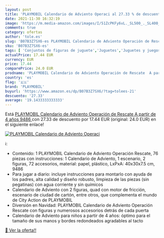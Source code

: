 ```yaml
---
layout: post
title: 'PLAYMOBIL Calendario de Adviento Operaci al 27.33 % de descuento'
date: 2021-11-30 16:32:19
image: 'https://m.media-amazon.com/images/I/51ZcPKFy6vL._SL500_._SL400_.jpg'
comments: true
category: ofertas
author: 'tole.es'
slug: 'B07B3Z7SX6-es PLAYMOBIL Calendario de Adviento Operación de Rescate A...'
sku: 'B07B3Z7SX6-es'
tags: [ 'Conjuntos de figuras de juguete','Juguetes','Juguetes y juegos','Muñecos y figuras','playmobil', ]
actualPrice: 17.44 EUR
currency: EUR
price: 17.44
comparePrice: 24.0 EUR
prodname: 'PLAYMOBIL Calendario de Adviento Operación de Rescate  A partir de 4 años  9486 '
country: 'es'
flag: '🇪🇸'
brand: 'PLAYMOBIL'
buyurl: 'https://www.amazon.es/dp/B07B3Z7SX6/?tag=tolees-21'
descuento: '27.33'
average: '19.1433333333333'
---
```


Está [PLAYMOBIL Calendario de Adviento Operación de Rescate  A partir de 4 años  9486 ](https://www.amazon.es/dp/B07B3Z7SX6/?tag=tolees-21) con 27.33 de descuento por 17.44 EUR (original: 24.0 EUR) en el siguiente enlace!

[![PLAYMOBIL Calendario de Adviento Operaci](https://m.media-amazon.com/images/I/51ZcPKFy6vL._SL500_._SL400_.jpg)](https://www.amazon.es/dp/B07B3Z7SX6/?tag=tolees-21)

ℹ️:

- Contenido: 1 PLAYMOBIL Calendario de Adviento Operación Rescate, 76 piezas con instrucciones: 1 Calendario de Adviento, 1 escenario, 2 figuras, 72 accesorios, material: papel, plástico, LxPxA: 40x30x7.5 cm, 9486
- Para jugar a diario: incluye instrucciones para montarlo con ayuda de los padres, alta calidad y diseño robusto, limpieza de las piezas (sin pegatinas) con agua corriente y sin químicos
- Calendario de Adviento con 2 figuras, quad con motor de fricción, escenario de ciudad de cartón, entre otros, que complementa el mundo de City Action de PLAYMOBIL
- Diversión en Navidad: PLAYMOBIL Calendario de Adviento Operación Rescate con figuras y numerosos accesorios detrás de cada puerta
- Calendario de Adviento para niños a partir de 4 años: óptimo para el tamaño de sus manos y bordes redondeados agradables al tacto

[🛒 Ver la oferta!!](https://www.amazon.es/dp/B07B3Z7SX6/?tag=tolees-21)
